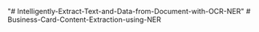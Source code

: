 "# Intelligently-Extract-Text-and-Data-from-Document-with-OCR-NER" 
#   B u s i n e s s - C a r d - C o n t e n t - E x t r a c t i o n - u s i n g - N E R  
 